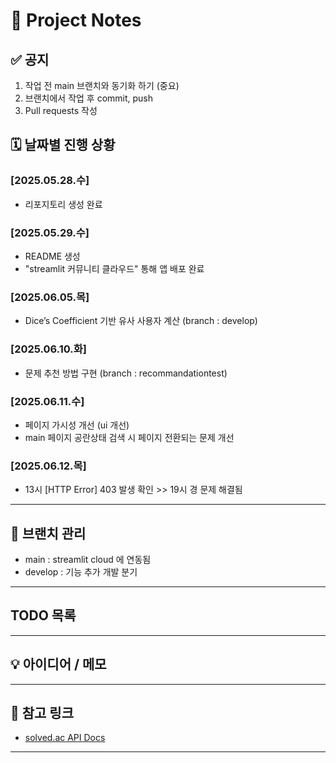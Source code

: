 # 📘 Project Notes

## ✅ 공지

1. 작업 전 main 브랜치와 동기화 하기 (중요)
2. 브랜치에서 작업 후 commit, push
3. Pull requests 작성

## 🗓️ 날짜별 진행 상황

### [2025.05.28.수]
- 리포지토리 생성 완료

### [2025.05.29.수]
- README 생성
- "streamlit 커뮤니티 클라우드" 통해 앱 배포 완료

### [2025.06.05.목]
- Dice’s Coefficient 기반 유사 사용자 계산 (branch : develop)

### [2025.06.10.화]
- 문제 추천 방법 구현 (branch : recommandationtest)

### [2025.06.11.수]
- 페이지 가시성 개선 (ui 개선)
- main 페이지 공란상태 검색 시 페이지 전환되는 문제 개선

### [2025.06.12.목]
- 13시 [HTTP Error] 403 발생 확인 >> 19시 경 문제 해결됨



---

## 🌿 브랜치 관리

- main : streamlit cloud 에 연동됨
- develop : 기능 추가 개발 분기

---

## TODO 목록


---

## 💡 아이디어 / 메모


---

## 🔗 참고 링크
- [solved.ac API Docs](https://solvedac.github.io/unofficial-documentation/)


---
